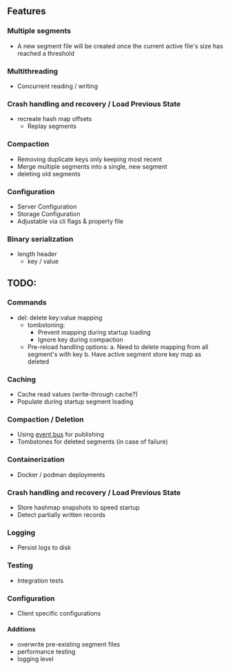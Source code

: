 ## Features

### Multiple segments

- A new segment file will be created once the current active file's size has reached a threshold

### Multithreading

- Concurrent reading / writing

### Crash handling and recovery / Load Previous State

- recreate hash map offsets
    - Replay segments

### Compaction

- Removing duplicate keys only keeping most recent
- Merge multiple segments into a single, new segment
- deleting old segments

### Configuration

- Server Configuration
- Storage Configuration
- Adjustable via cli flags & property file

### Binary serialization

- length header
    - key / value

## TODO:

### Commands

- del: delete key:value mapping
    - tombstoning:
        - Prevent mapping during startup loading
        - Ignore key during compaction
    - Pre-reload handling options:
      a. Need to delete mapping from all segment's with key
      b. Have active segment store key map as deleted

### Caching

- Cache read values (write-through cache?)
- Populate during startup segment loading

### Compaction / Deletion

- Using [event bus](https://github.com/google/guava/wiki/EventBusExplained) for publishing
- Tombstones for deleted segments (in case of failure)

### Containerization

- Docker / podman deployments

### Crash handling and recovery / Load Previous State

- Store hashmap snapshots to speed startup
- Detect partially written records

### Logging

- Persist logs to disk

### Testing

- Integration tests

### Configuration

- Client specific configurations

#### Additions

- overwrite pre-existing segment files
- performance testing
- logging level

